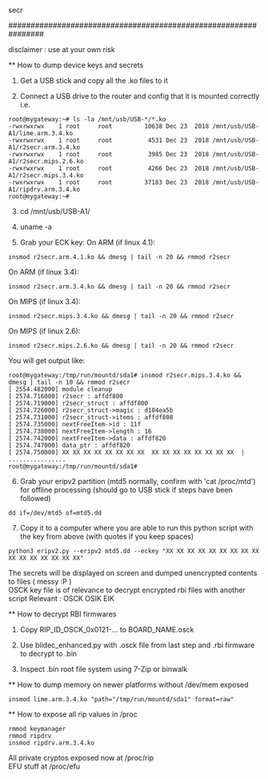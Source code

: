 
secr 

################################################################ 

disclaimer : use at your own risk 

** How to dump device keys and secrets

1. Get a USB stick and copy all the .ko files to it

2. Connect a USB drive to the router and config that it is mounted correctly i.e. 
```
root@mygateway:~# ls -la /mnt/usb/USB-*/*.ko
-rwxrwxrwx    1 root     root         10638 Dec 23  2018 /mnt/usb/USB-A1/lime.arm.3.4.ko
-rwxrwxrwx    1 root     root          4531 Dec 23  2018 /mnt/usb/USB-A1/r2secr.arm.3.4.ko
-rwxrwxrwx    1 root     root          3985 Dec 23  2018 /mnt/usb/USB-A1/r2secr.mips.2.6.ko
-rwxrwxrwx    1 root     root          4266 Dec 23  2018 /mnt/usb/USB-A1/r2secr.mips.3.4.ko
-rwxrwxrwx    1 root     root         37183 Dec 23  2018 /mnt/usb/USB-A1/ripdrv.arm.3.4.ko
root@mygateway:~#
```

3. cd /mnt/usb/USB-A1/

4. uname -a

5. Grab your ECK key:
On ARM (if linux 4.1):
```
insmod r2secr.arm.4.1.ko && dmesg | tail -n 20 && rmmod r2secr
```

On ARM (if linux 3.4):
```
insmod r2secr.arm.3.4.ko && dmesg | tail -n 20 && rmmod r2secr
```

On MIPS (if linux 3.4): 
```
insmod r2secr.mips.3.4.ko && dmesg | tail -n 20 && rmmod r2secr
```

On MIPS (if linux 2.6): 
```
insmod r2secr.mips.2.6.ko && dmesg | tail -n 20 && rmmod r2secr
```

You will get output like:
```
root@mygateway:/tmp/run/mountd/sda1# insmod r2secr.mips.3.4.ko && dmesg | tail -n 10 && rmmod r2secr
[ 2554.482000] module cleanup
[ 2574.716000] r2secr : affdf800
[ 2574.719000] r2secr_struct : affdf800
[ 2574.726000] r2secr_struct->magic : d104ea5b
[ 2574.731000] r2secr_struct->items : affdf808
[ 2574.735000] nextFreeItem->id : 11f
[ 2574.738000] nextFreeItem->length : 16
[ 2574.742000] nextFreeItem->data : affdf820
[ 2574.747000] data_ptr : affdf820
[ 2574.750000] XX XX XX XX XX XX XX XX  XX XX XX XX XX XX XX XX  |  ................
root@mygateway:/tmp/run/mountd/sda1#
```

6. Grab your eripv2 partition (mtd5 normally, confirm with 'cat /proc/mtd') for offline processing (should go to USB stick if steps have been followed)
```
dd if=/dev/mtd5 of=mtd5.dd
```

7. Copy it to a computer where you are able to run this python script with the key from above (with quotes if you keep spaces)
```
python3 eripv2.py --eripv2 mtd5.dd --eckey "XX XX XX XX XX XX XX XX XX XX XX XX XX XX XX XX"
```

The secrets will be displayed on screen and dumped unencrypted contents to files ( messy :P )  
OSCK key file is of relevance to decrypt encrypted rbi files with another script
Relevant : 
OSCK
OSIK
EIK

** How to decrypt RBI firmwares

1. Copy RIP_ID_OSCK_0x0121-... to BOARD_NAME.osck

2. Use blidec_enhanced.py with .osck file from last step and .rbi firmware to decrypt to .bin

3. Inspect .bin root file system using 7-Zip or binwalk

** How to dump memory on newer platforms without /dev/mem exposed  
```
insmod lime.arm.3.4.ko "path="/tmp/run/mountd/sda1" format=raw"
```

** How to expose all rip values in /proc
```
rmmod keymanager
rmmod ripdrv
insmod ripdrv.arm.3.4.ko
```

All private cryptos exposed now at /proc/rip   
EFU stuff at /proc/efu
